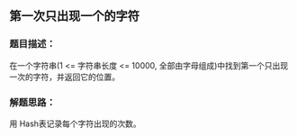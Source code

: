 ## 第一次只出现一个的字符

### 题目描述：
在一个字符串(1 <= 字符串长度 <= 10000, 全部由字母组成)中找到第一个只出现一次的字符，并返回它的位置。 

### 解题思路：
用 Hash表记录每个字符出现的次数。
